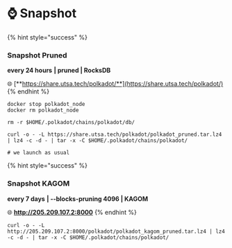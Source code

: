 # ⌚ Snapshot



{% hint style="success" %}
### Snapshot Pruned

**every 24 hours** **| pruned | RocksDB**

🌐 [**https://share.utsa.tech/polkadot/**](https://share.utsa.tech/polkadot/)
{% endhint %}

```shell
docker stop polkadot_node
docker rm polkadot_node

rm -r $HOME/.polkadot/chains/polkadot/db/

curl -o - -L https://share.utsa.tech/polkadot/polkadot_pruned.tar.lz4 | lz4 -c -d - | tar -x -C $HOME/.polkadot/chains/polkadot/

# we launch as usual
```

{% hint style="success" %}
### Snapshot KAGOM

**every 7 days** **| --blocks-pruning 4096 | KAGOM**

🌐 **http://205.209.107.2:8000**
{% endhint %}

```shell
curl -o - -L http://205.209.107.2:8000/polkadot/polkadot_kagom_pruned.tar.lz4 | lz4 -c -d - | tar -x -C $HOME/.polkadot/chains/polkadot/
```
